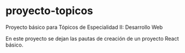 # proyecto-topicos
Proyecto básico para Tópicos de Especialidad II: Desarrollo Web

En este proyecto se dejan las pautas de creación de un proyecto React básico.